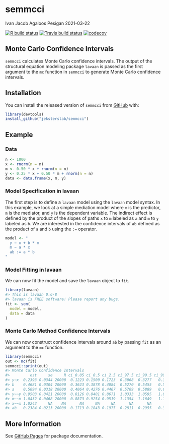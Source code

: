 semmcci
================
Ivan Jacob Agaloos Pesigan
2021-03-22

<!-- README.md is generated from README.Rmd. Please edit that file -->
<!-- badges: start -->

[![R build
status](https://github.com/jeksterslab/semmcci/workflows/R-CMD-check/badge.svg?branch=master)](https://github.com/jeksterslab/semmcci/actions?workflow=R-CMD-check)
[![Travis build
status](https://travis-ci.com/jeksterslab/semmcci.svg?branch=master)](https://travis-ci.com/jeksterslab/semmcci)
[![codecov](https://codecov.io/github/jeksterslab/semmcci/branch/master/graphs/badge.svg)](https://codecov.io/github/jeksterslab/semmcci)
<!-- badges: end -->

## Monte Carlo Confidence Intervals

`semmcci` calculates Monte Carlo confidence intervals. The output of the
structural equation modeling package `lavaan` is passed as the first
argument to the `mc` function in `semmcci` to generate Monte Carlo
confidence intervals.

## Installation

You can install the released version of `semmcci` from
[GitHub](https://github.com/jeksterslab/semmcci) with:

``` r
library(devtools)
install_github("jeksterslab/semmcci")
```

## Example

### Data

``` r
n <- 1000
x <- rnorm(n = n)
m <- 0.50 * x + rnorm(n = n)
y <- 0.25 * x + 0.50 * m + rnorm(n = n)
data <- data.frame(x, m, y)
```

### Model Specification in lavaan

The first step is to define a `lavaan` model using the `lavaan` model
syntax. In this example, we look at a simple mediation model where `x`
is the predictor, `m` is the mediator, and `y` is the dependent
variable. The indirect effect is defined by the product of the slopes of
paths `x` to `m` labeled as `a` and `m` to `y` labeled as `b`. We are
interested in the confidence intervals of `ab` defined as the product of
`a` and `b` using the `:=` operator.

``` r
model <- "
  y ~ x + b * m
  m ~ a * x
  ab := a * b
"
```

### Model Fitting in lavaan

We can now fit the model and save the `lavaan` object to `fit`.

``` r
library(lavaan)
#> This is lavaan 0.6-8
#> lavaan is FREE software! Please report any bugs.
fit <- sem(
  model = model,
  data = data
)
```

### Monte Carlo Method Confidence Intervals

We can now construct confidence intervals around `ab` by passing `fit`
as an argument to the `mc` function.

``` r
library(semmcci)
out <- mc(fit)
semmcci::print(out)
#> Monte Carlo Confidence Intervals
#>         est     se     R ci_0.05 ci_0.5 ci_2.5 ci_97.5 ci_99.5 ci_99.95
#> y~x  0.2393 0.0344 20000  0.1223 0.1500 0.1723  0.3068  0.3277   0.3494
#> b    0.4681 0.0304 20000  0.3623 0.3878 0.4084  0.5270  0.5455   0.5684
#> a    0.5094 0.0318 20000  0.4064 0.4276 0.4467  0.5709  0.5889   0.6078
#> y~~y 0.9503 0.0421 20000  0.8126 0.8401 0.8671  1.0333  1.0595   1.0881
#> m~~m 1.0432 0.0468 20000  0.8873 0.9254 0.9519  1.1354  1.1649   1.1954
#> x~~x 1.0242     NA    NA      NA     NA     NA      NA      NA       NA
#> ab   0.2384 0.0213 20000  0.1713 0.1843 0.1975  0.2811  0.2955   0.3089
```

## More Information

See [GitHub Pages](https://jeksterslab.github.io/semmcci/index.html) for
package documentation.
